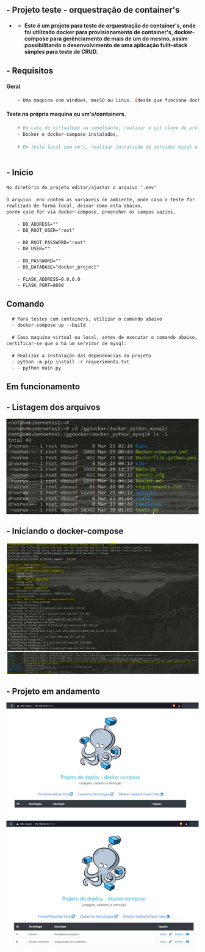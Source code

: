 ## -  Projeto teste - orquestração de container's

  - - #### Este é um projeto para teste de orquestração de container's, onde foi utilizado docker para provisionamento de container's, docker-compose para gerênciamento de mais de um do mesmo, assim possibilitando o desenvolvimento de uma aplicação fullt-stack simples para teste de CRUD.

## - Requisitos


#### Geral
```bash
    - Uma maquina com windows, macSO ou Linux. (desde que funciona docker e docker-compose)
```

#### Teste na própria maquina ou vm's/containers.
```bash
    # Em caso de virtualbox ou semelhante, realizar o git clone do projeto.
    - Docker e docker-compose instalados,
    
    # Em teste local sem vm's, realizar instalação de servidor mysql e python 3.
    
```

## - Inicio
```
No diretório do projeto editar/ajustar o arquivo '.env'

O arquivo .env contem as variaveis de ambiente, onde caso o teste for realizado de forma local, deixar como esta abaixo,
porém caso for via docker-compose, preencher os campos vazios.

    - DB_ADDRESS=""
    - DB_ROOT_USER="root"

    - DB_ROOT_PASSWORD="root"
    - DB_USER=""

    - DB_PASSWORD=""
    - DB_DATABASE="docker_project"

    - FLASK_ADDRESS=0.0.0.0
    - FLASK_PORT=8000

```
## Comando

```
  # Para testes com containers, utilizar o comando abaixo
  - docker-compose up --build
  
  # Caso maquina virtual ou local, antes de executar o comando abaixo, certificar-se que o há um servidor de mysql:
  
  # Realizar a instalação das dependencias do projeto
  - python -m pip install -r requeriments.txt
  - - python main.py
```

## Em funcionamento

## - Listagem dos arquivos
![](./images/start1.JPG)

## - Iniciando o docker-compose
![](./images/start2.JPG)
![](./images/start3.JPG)

## - Projeto em andamento
![](./images/start4.JPG)
![](./images/start5.JPG)
